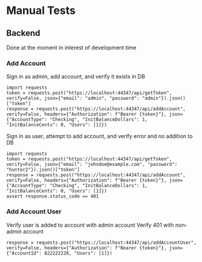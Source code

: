 # Manual Tests

## Backend
Done at the moment in interest of development time

### Add Account
Sign in as admin, add account, and verify it exists in DB
```
import requests
token = requests.post("https://localhost:44347/api/getToken", verify=False, json={"email": "admin", "password": "admin"}).json()["token"]
response = requests.post("https://localhost:44347/api/addAccount", verify=False, headers={"Authorization": f"Bearer {token}"}, json={"AccountType": "Checking", "InitBalanceDollars": 1, "InitBalanceCents": 0, "Users": [1]})
```

Sign in as user, attempt to add account, and verify error and no addition to DB
```
import requests
token = requests.post("https://localhost:44347/api/getToken", verify=False, json={"email": "johndoe@example.com", "password": "hunter2"}).json()["token"]
response = requests.post("https://localhost:44347/api/addAccount", verify=False, headers={"Authorization": f"Bearer {token}"}, json={"AccountType": "Checking", "InitBalanceDollars": 1, "InitBalanceCents": 0, "Users": [1]})
assert response.status_code == 401
```

### Add Account User
Verify user is added to account with admin account
Verify 401 with non-admin account
```
response = requests.post("https://localhost:44347/api/addAccountUser", verify=False, headers={"Authorization": f"Bearer {token}"}, json={"AccountId": 822222228, "Users": [1]})
```